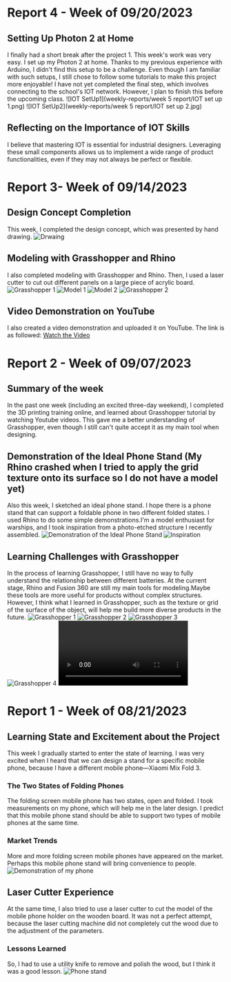 # Report 4 - Week of 09/20/2023

## Setting Up Photon 2 at Home

I finally had a short break after the project 1. This week's work was very easy. I set up my Photon 2 at home. Thanks to my previous experience with Arduino, I didn't find this setup to be a challenge. Even though I am familiar with such setups, I still chose to follow some tutorials to make this project more enjoyable! I have not yet completed the final step, which involves connecting to the school's IOT network. However, I plan to finish this before the upcoming class.
![IOT SetUp1](weekly-reports/week 5 report/IOT set up 1.png)
![IOT SetUp2](weekly-reports/week 5 report/IOT set up 2.jpg)

## Reflecting on the Importance of IOT Skills

I believe that mastering IOT is essential for industrial designers. Leveraging these small components allows us to implement a wide range of product functionalities, even if they may not always be perfect or flexible.



# Report 3- Week of 09/14/2023

## Design Concept Completion

This week, I completed the design concept, which was presented by hand drawing.
![Drwaing](weekly-reports/微信图片_20230913223723.jpg)

## Modeling with Grasshopper and Rhino

I also completed modeling with Grasshopper and Rhino. Then, I used a laser cutter to cut out different panels on a large piece of acrylic board.
![Grasshopper 1](weekly-reports/grasshopper.png)
![Model 1](weekly-reports/微信图片_20230914002350.jpg)
![Model 2](weekly-reports/微信图片_20230914002337.jpg)
![Grasshopper 2](weekly-reports/Snipaste_2023-09-14_00-21-04.png)

## Video Demonstration on YouTube

I also created a video demonstration and uploaded it on YouTube. The link is as followed: [Watch the Video](https://youtu.be/hNxhHeBuomM)



# Report 2 - Week of 09/07/2023 #

## Summary of the week

In the past one week (including an excited three-day weekend), I completed the 3D printing training online, and learned about Grasshopper tutorial by watching Youtube videos. This gave me a better understanding of Grasshopper, even though I still can't quite accept it as my main tool when designing. 

## Demonstration of the Ideal Phone Stand (My Rhino crashed when I tried to apply the grid texture onto its surface so I do not have a model yet)

Also this week, I sketched an ideal phone stand. I hope there is a phone stand that can support a foldable phone in two different folded states. I used Rhino to do some simple demonstrations.I'm a model enthusiast for warships, and I took inspiration from a photo-etched structure I recently assembled.
![Demonstration of the Ideal Phone Stand](weekly-reports/微信图片_20230906150917.jpg)
![Inspiration](weekly-reports/微信图片_20230906150914.jpg)

## Learning Challenges with Grasshopper

In the process of learning Grasshopper, I still have no way to fully understand the relationship between different batteries. At the current stage, Rhino and Fusion 360 are still my main tools for modeling.Maybe these tools are more useful for products without complex structures. However, I think what I learned in Grasshopper, such as the texture or grid of the surface of the object, will help me build more diverse products in the future.
![Grasshopper 1](weekly-reports/1.png)
![Grasshopper 2](weekly-reports/2.png)
![Grasshopper 3](weekly-reports/3.png)
![Grasshopper 4](weekly-reports/Snipaste_2023-09-06_14-59-14.png)
![Grasshopper 5](weekly-reports/WeChat_20230906170417.mp4)



# Report 1 - Week of 08/21/2023 #

## Learning State and Excitement about the Project

This week I gradually started to enter the state of learning. I was very excited when I heard that we can design a stand for a specific mobile phone, because I have a different mobile phone—Xiaomi Mix Fold 3.

### The Two States of Folding Phones

The folding screen mobile phone has two states, open and folded. I took measurements on my phone, which will help me in the later design. I predict that this mobile phone stand should be able to support two types of mobile phones at the same time.

### Market Trends

More and more folding screen mobile phones have appeared on the market. Perhaps this mobile phone stand will bring convenience to people.
![Demonstration of my phone](weekly-reports/微信图片_20230828145426.png)

## Laser Cutter Experience

At the same time, I also tried to use a laser cutter to cut the model of the mobile phone holder on the wooden board. It was not a perfect attempt, because the laser cutting machine did not completely cut the wood due to the adjustment of the parameters.

### Lessons Learned

So, I had to use a utility knife to remove and polish the wood, but I think it was a good lesson.
![Phone stand](weekly-reports/微信图片_20230829022141.jpg)




